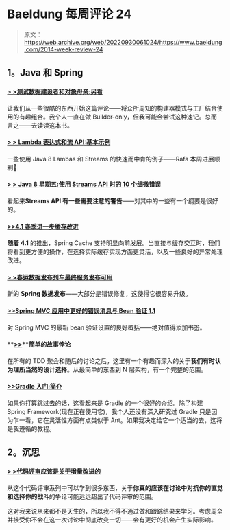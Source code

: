 # Baeldung 每周评论 24

> 原文：<https://web.archive.org/web/20220930061024/https://www.baeldung.com/2014-week-review-24>

## **1。Java 和 Spring**

#### **[> >测试数据建设者和对象母亲:另看](https://web.archive.org/web/20220517151827/http://blog.codeleak.pl/2014/06/test-data-builders-and-object-mother.html)**

让我们从一些很酷的东西开始这篇评论——将众所周知的构建器模式与工厂结合使用的有趣组合。我个人一直在做 Builder-only，但我可能会尝试这种速记。总而言之——去读读这本书。

#### **[> > Lambda 表达式和流 API:基本示例](https://web.archive.org/web/20220517151827/http://blog.codeleak.pl/2014/06/lambda-expressions-and-stream-api-basic.html)**

一些使用 Java 8 Lambas 和 Streams 的快速而中肯的例子——Rafa 本周进展顺利🙂

#### **[> > Java 8 星期五:使用 Streams API 时的 10 个细微错误](https://web.archive.org/web/20220517151827/http://blog.jooq.org/2014/06/13/java-8-friday-10-subtle-mistakes-when-using-the-streams-api/)**

看起来**Streams API 有一些需要注意的警告**——对其中的一些有一个纲要是很好的。

#### **[>>4.1 春季进一步缓存改进](https://web.archive.org/web/20220517151827/https://spring.io/blog/2014/06/16/further-cache-improvements-in-spring-4-1)**

**随着 4.1** 的推出，Spring Cache 支持明显向前发展。当直接与缓存交互时，我们将看到更方便的操作，在选择实际缓存实现方面更灵活，以及一些良好的异常处理改进。

#### **[> >春运数据发布列车最终服务发布可用](https://web.archive.org/web/20220517151827/https://spring.io/blog/2014/06/18/final-service-release-for-spring-data-release-train-codd-available)**

新的 **Spring 数据发布**——大部分是错误修复，这使得它很容易升级。

#### **[>>Spring MVC 应用中更好的错误消息与 Bean 验证 1.1](https://web.archive.org/web/20220517151827/http://blog.codeleak.pl/2014/06/better-error-messages-with-bean.html)**

对 Spring MVC 的最新 bean 验证设置的良好概括——绝对值得添加书签。

#### **[>>](https://web.archive.org/web/20220517151827/http://www.captaindebug.com/2014/06/the-simple-story-paradox.html)**简单的故事悖论

在所有的 TDD 聚会和随后的讨论之后，这里有一个有趣而深入的关于**我们有时认为理所当然的设计选择**。从最简单的东西到 N 层架构，有一个完整的范围。

#### **[>>Gradle 入门:简介](https://web.archive.org/web/20220517151827/http://www.petrikainulainen.net/programming/gradle/getting-started-with-gradle-introduction/)**

如果你打算跳过去的话，这看起来是 Gradle 的一个很好的介绍。除了构建 Spring Framework(现在正在使用它)，我个人还没有深入研究过 Gradle 只是因为乍一看，它在灵活性方面有点类似于 Ant。如果我决定给它一个适当的去，这将是我遵循的教程。

## **2。沉思**

#### [**> >代码评审应该是关于增量改进的**](https://web.archive.org/web/20220517151827/http://www.daedtech.com/code-reviews-should-be-about-incremental-improvement)

从这个代码评审系列中可以学到很多东西，关于**你真的应该在讨论中对抗你的直觉和选择你的战斗**的争论可能远远超出了代码评审的范围。

这对我来说从来都不是天生的，所以我不得不通过做和跟踪结果来学习。考虑周全并接受你不会在这一次讨论中彻底改变一切——会有更好的机会产生实际影响。